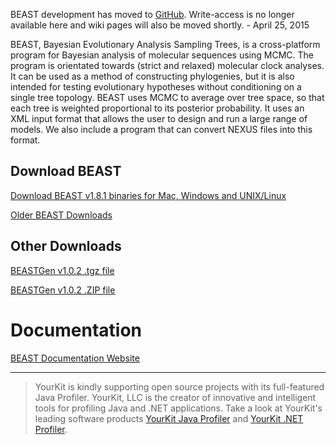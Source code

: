 BEAST development has moved to [GitHub](https://github.com/beast-mcmc/beast-dev).  Write-access is no longer available here and wiki pages will also be moved shortly.  - April 25, 2015


BEAST, Bayesian Evolutionary Analysis Sampling Trees, is a cross-platform program for Bayesian analysis of molecular sequences using MCMC. The program is orientated towards (strict and relaxed) molecular clock analyses. It can be used as a method of constructing phylogenies, but it is also intended for testing evolutionary hypotheses without conditioning on a single tree topology. BEAST uses MCMC to average over tree space, so that each tree is weighted proportional to its posterior probability. It uses an XML input format that allows the user to design and run a large range of models. We also include a program that can convert NEXUS files into this format.

## Download BEAST ##

[Download BEAST v1.8.1 binaries for Mac, Windows and UNIX/Linux](http://tree.bio.ed.ac.uk/software/beast/)

[Older BEAST Downloads](https://code.google.com/p/beast-mcmc/downloads)

## Other Downloads ##
[BEASTGen v1.0.2 .tgz file](https://drive.google.com/file/d/0B37cqWL7UhTAVFVhQ2o1Y093b1k)

[BEASTGen v1.0.2 .ZIP file](https://drive.google.com/file/d/0B37cqWL7UhTAWm81VklIeUNtQVU)

# Documentation #

[BEAST Documentation Website](http://beast.bio.ed.ac.uk)

---

> YourKit is kindly supporting open source projects with its full-featured Java Profiler.
> YourKit, LLC is the creator of innovative and intelligent tools for profiling Java and .NET applications. Take a look at YourKit's leading software products [YourKit Java Profiler](http://www.yourkit.com/java/profiler/index.jsp) and [YourKit .NET Profiler](http://www.yourkit.com/.net/profiler/index.jsp).